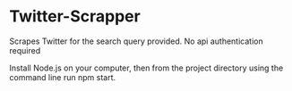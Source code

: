 ﻿# Twitter-Scrapper
Scrapes Twitter for the search query provided. No api authentication required

Install Node.js on your computer, then from the project directory using the command line run npm start.
